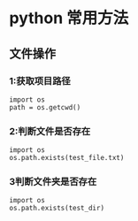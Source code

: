 #  python 常用方法

## 文件操作

### 1:获取项目路径
```
import os
path = os.getcwd()
```

### 2:判断文件是否存在
```
import os
os.path.exists(test_file.txt)
```

### 3判断文件夹是否存在
```
import os
os.path.exists(test_dir)
```


